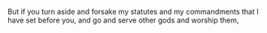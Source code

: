 But if you turn aside and forsake my statutes and my commandments that I have set before you, and go and serve other gods and worship them,
